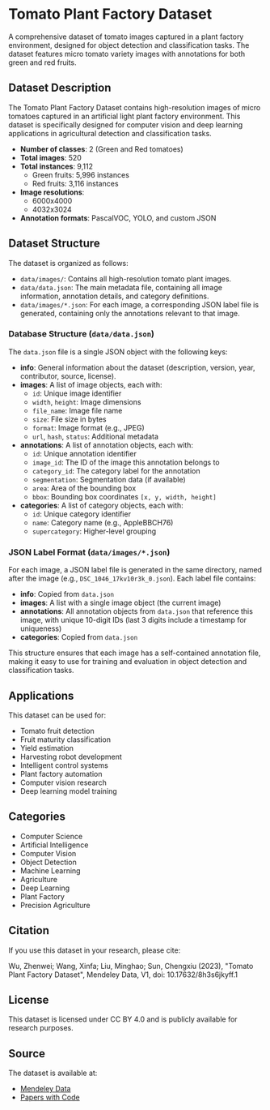 # Tomato Plant Factory Dataset

A comprehensive dataset of tomato images captured in a plant factory environment, designed for object detection and classification tasks. The dataset features micro tomato variety images with annotations for both green and red fruits.

## Dataset Description

The Tomato Plant Factory Dataset contains high-resolution images of micro tomatoes captured in an artificial light plant factory environment. This dataset is specifically designed for computer vision and deep learning applications in agricultural detection and classification tasks.

- **Number of classes**: 2 (Green and Red tomatoes)
- **Total images**: 520
- **Total instances**: 9,112
  - Green fruits: 5,996 instances
  - Red fruits: 3,116 instances
- **Image resolutions**: 
  - 6000x4000
  - 4032x3024
- **Annotation formats**: PascalVOC, YOLO, and custom JSON

## Dataset Structure

The dataset is organized as follows:
- `data/images/`: Contains all high-resolution tomato plant images.
- `data/data.json`: The main metadata file, containing all image information, annotation details, and category definitions.
- `data/images/*.json`: For each image, a corresponding JSON label file is generated, containing only the annotations relevant to that image.

### Database Structure (`data/data.json`)

The `data.json` file is a single JSON object with the following keys:
- **info**: General information about the dataset (description, version, year, contributor, source, license).
- **images**: A list of image objects, each with:
  - `id`: Unique image identifier
  - `width`, `height`: Image dimensions
  - `file_name`: Image file name
  - `size`: File size in bytes
  - `format`: Image format (e.g., JPEG)
  - `url`, `hash`, `status`: Additional metadata
- **annotations**: A list of annotation objects, each with:
  - `id`: Unique annotation identifier
  - `image_id`: The ID of the image this annotation belongs to
  - `category_id`: The category label for the annotation
  - `segmentation`: Segmentation data (if available)
  - `area`: Area of the bounding box
  - `bbox`: Bounding box coordinates `[x, y, width, height]`
- **categories**: A list of category objects, each with:
  - `id`: Unique category identifier
  - `name`: Category name (e.g., AppleBBCH76)
  - `supercategory`: Higher-level grouping

### JSON Label Format (`data/images/*.json`)

For each image, a JSON label file is generated in the same directory, named after the image (e.g., `DSC_1046_17kv10r3k_0.json`). Each label file contains:
- **info**: Copied from `data.json`
- **images**: A list with a single image object (the current image)
- **annotations**: All annotation objects from `data.json` that reference this image, with unique 10-digit IDs (last 3 digits include a timestamp for uniqueness)
- **categories**: Copied from `data.json`

This structure ensures that each image has a self-contained annotation file, making it easy to use for training and evaluation in object detection and classification tasks.

## Applications

This dataset can be used for:
- Tomato fruit detection
- Fruit maturity classification
- Yield estimation
- Harvesting robot development
- Intelligent control systems
- Plant factory automation
- Computer vision research
- Deep learning model training

## Categories

- Computer Science
- Artificial Intelligence
- Computer Vision
- Object Detection
- Machine Learning
- Agriculture
- Deep Learning
- Plant Factory
- Precision Agriculture

## Citation

If you use this dataset in your research, please cite:

Wu, Zhenwei; Wang, Xinfa; Liu, Minghao; Sun, Chengxiu (2023), "Tomato Plant Factory Dataset", Mendeley Data, V1, doi: 10.17632/8h3s6jkyff.1

## License

This dataset is licensed under CC BY 4.0 and is publicly available for research purposes.

## Source

The dataset is available at:
- [Mendeley Data](https://data.mendeley.com/datasets/8h3s6jkyff/1)
- [Papers with Code](https://paperswithcode.com/dataset/tomato-detection) 